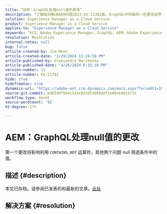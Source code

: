 ```yaml
---
title: “AEM：GraphQL处理null值的更改”
description: “了解如何解决AEM问题2023.02.11382版，GraphQL中所做的一些更改会导致应用程序代码中出现意外行为。”
solution: Experience Manager as a Cloud Service
product: Experience Manager as a Cloud Service
applies-to: "Experience Manager as a Cloud Service"
keywords: “KCS、Adobe Experience Manager、GraphQL、AEM、Adobe Experience Manager、null值、云服务、2023.02.11382版、故障排除”
resolution: Resolution
internal-notes: null
bug: false
article-created-by: Jim Menn
article-created-date: "1/29/2024 11:24:59 PM"
article-published-by: Oleksandra Marchenko
article-published-date: "4/26/2024 6:32:18 PM"
version-number: 15
article-number: KA-21792
hide: true
hidefromtoc: true
dynamics-url: "https://adobe-ent.crm.dynamics.com/main.aspx?forceUCI=1&pagetype=entityrecord&etn=knowledgearticle&id=2daa6f9d-fdbe-ee11-9079-6045bd006268"
source-git-commit: b985d9fbb4c141e8d265366bddf1e06e64816732
workflow-type: tm+mt
source-wordcount: '92'
ht-degree: 17%

---
```


# AEM：GraphQL处理null值的更改


第一个更改将影响利用 `CONTAINS_NOT` 运算符，其他两个问题 *null* 筛选条件中的值。

## 描述 {#description}

本文已存档。请参阅已发表的和最新的文章。[此处](https://experienceleague.adobe.com/search.html#sort=relevancy)

## 解决方案 {#resolution}

